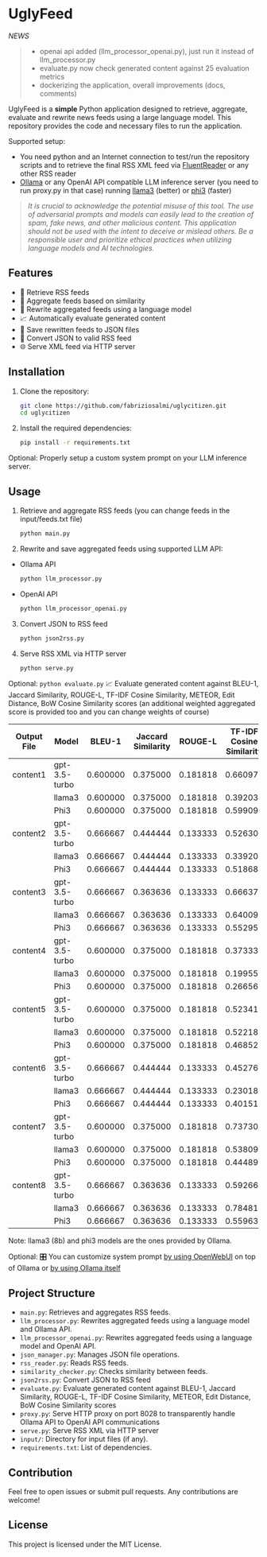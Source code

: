 # UglyFeed

_NEWS_
> - openai api added (llm_processor_openai.py), just run it instead of llm_processor.py
> - evaluate.py now check generated content against 25 evaluation metrics 
> - dockerizing the application, overall improvements (docs, comments)

UglyFeed is a **simple** Python application designed to retrieve, aggregate, evaluate and rewrite news feeds using a large language model. This repository provides the code and necessary files to run the application.

Supported setup:

- You need python and an Internet connection to test/run the repository scripts and to retrieve the final RSS XML feed via [FluentReader](https://github.com/yang991178/fluent-reader) or any other RSS reader
- [Ollama](https://ollama.com/download) or any OpenAI API compatible LLM inference server (you need to run proxy.py in that case) running [llama3](https://ollama.com/library/llama3) (better) or [phi3](https://ollama.com/library/phi3) (faster)


> _It is crucial to acknowledge the potential misuse of this tool. The use of adversarial prompts and models can easily lead to the creation of spam, fake news, and other malicious content. This application should not be used with the intent to deceive or mislead others. Be a responsible user and prioritize ethical practices when utilizing language models and AI technologies._

## Features

- 📡 Retrieve RSS feeds
- 🧮 Aggregate feeds based on similarity
- 🤖 Rewrite aggregated feeds using a language model
- 📈 Automatically evaluate generated content
- 💾 Save rewritten feeds to JSON files
- 🔁 Convert JSON to valid RSS feed
- 🌐 Serve XML feed via HTTP server

## Installation

1. Clone the repository:
    ```sh
    git clone https://github.com/fabriziosalmi/uglycitizen.git
    cd uglycitizen
    ```

2. Install the required dependencies:
    ```sh
    pip install -r requirements.txt
    ```
Optional: 
Properly setup a custom system prompt on your LLM inference server.
   
## Usage

1. Retrieve and aggregate RSS feeds (you can change feeds in the input/feeds.txt file)
    ```sh
    python main.py
    ```
   
2. Rewrite and save aggregated feeds using supported LLM API:

 - Ollama API
    ```sh
    python llm_processor.py
    ```
 - OpenAI API
    ```sh
    python llm_processor_openai.py
    ```
    
3. Convert JSON to RSS feed
    ```sh
    python json2rss.py
    ```
    
4. Serve RSS XML via HTTP server
    ```sh
    python serve.py
    ```

Optional:
    ```
    python evaluate.py
    ```
📈 Evaluate generated content against BLEU-1, Jaccard Similarity, ROUGE-L, TF-IDF Cosine Similarity, METEOR, Edit Distance, BoW Cosine Similarity scores (an additional weighted aggregated score is provided too and you can change weights of course)


| Output File | Model | BLEU-1 | Jaccard Similarity | ROUGE-L | TF-IDF Cosine Similarity | METEOR | Edit Distance | BoW Cosine Similarity | Aggregated Score |
| --- | --- | --- | --- | --- | --- | --- | --- | --- | --- |
| content1 | gpt-3.5-turbo | 0.600000 | 0.375000 | 0.181818 | 0.660978 | 0.389535 | 0.545455 | 0.763283 | **0.374743** |
|          | llama3 | 0.600000 | 0.375000 | 0.181818 | 0.392030 | 0.303253 | 0.545455 | 0.503019 | 0.313194 |
|          | Phi3 | 0.600000 | 0.375000 | 0.181818 | 0.599097 | 0.337187 | 0.545455 | 0.707138 | 0.357706 |
| content2 | gpt-3.5-turbo | 0.666667 | 0.444444 | 0.133333 | 0.526300 | 0.374514 | 0.533333 | 0.618528 | **0.354601** |
|          | llama3 | 0.666667 | 0.444444 | 0.133333 | 0.339200 | 0.241708 | 0.533333 | 0.433891 | 0.304147 |
|          | Phi3 | 0.666667 | 0.444444 | 0.133333 | 0.518680 | 0.320975 | 0.533333 | 0.606571 | 0.347289 |
| content3 | gpt-3.5-turbo | 0.666667 | 0.363636 | 0.133333 | 0.666370 | 0.482562 | 0.533333 | 0.760096 | **0.383873** |
|          | llama3 | 0.666667 | 0.363636 | 0.133333 | 0.640099 | 0.436270 | 0.533333 | 0.719034 | 0.372510 |
|          | Phi3 | 0.666667 | 0.363636 | 0.133333 | 0.552954 | 0.363119 | 0.533333 | 0.658565 | 0.350433 |
| content4 | gpt-3.5-turbo | 0.600000 | 0.375000 | 0.181818 | 0.373337 | 0.310227 | 0.545455 | 0.521980 | **0.313918** |
|          | llama3 | 0.600000 | 0.375000 | 0.181818 | 0.199557 | 0.233573 | 0.545455 | 0.300208 | 0.266698 |
|          | Phi3 | 0.600000 | 0.375000 | 0.181818 | 0.266569 | 0.258863 | 0.545455 | 0.391706 | 0.285077 |
| content5 | gpt-3.5-turbo | 0.600000 | 0.375000 | 0.181818 | 0.523415 | 0.437073 | 0.545455 | 0.628784 | 0.352291 |
|          | llama3 | 0.600000 | 0.375000 | 0.181818 | 0.522185 | 0.480200 | 0.545455 | 0.623483 | **0.355950** |
|          | Phi3 | 0.600000 | 0.375000 | 0.181818 | 0.468521 | 0.457982 | 0.545455 | 0.570876 | 0.343102 |
| content6 | gpt-3.5-turbo | 0.666667 | 0.444444 | 0.133333 | 0.452761 | 0.254774 | 0.533333 | 0.606382 | **0.334058** |
|          | llama3 | 0.666667 | 0.444444 | 0.133333 | 0.230188 | 0.257172 | 0.533333 | 0.337770 | 0.285180 |
|          | Phi3 | 0.666667 | 0.444444 | 0.133333 | 0.401519 | 0.284667 | 0.533333 | 0.550536 | 0.326339 |
| content7 | gpt-3.5-turbo | 0.600000 | 0.375000 | 0.181818 | 0.737304 | 0.405061 | 0.545455 | 0.809709 | **0.388571** |
|          | llama3 | 0.600000 | 0.375000 | 0.181818 | 0.538091 | 0.292103 | 0.545455 | 0.646695 | 0.341053 |
|          | Phi3 | 0.600000 | 0.375000 | 0.181818 | 0.444893 | 0.290764 | 0.545455 | 0.558493 | 0.322779 |
| content8 | gpt-3.5-turbo | 0.666667 | 0.363636 | 0.133333 | 0.592662 | 0.306119 | 0.533333 | 0.701155 | 0.352963 |
|          | llama3 | 0.666667 | 0.363636 | 0.133333 | 0.784819 | 0.464478 | 0.533333 | 0.850826 | **0.402982** |
|          | Phi3 | 0.666667 | 0.363636 | 0.133333 | 0.559636 | 0.289311 | 0.533333 | 0.679572 | 0.345822 |

Note: llama3 (8b) and phi3 models are the ones provided by Ollama.

Optional: 
🎛️ You can customize system prompt [by using OpenWebUI](https://github.com/open-webui/open-webui) on top of Ollama or [by using Ollama itself](https://github.com/ollama/ollama/blob/main/docs/modelfile.md)
  
## Project Structure

- `main.py`: Retrieves and aggregates RSS feeds.
- `llm_processor.py`: Rewrites aggregated feeds using a language model and Ollama API.
- `llm_processor_openai.py`: Rewrites aggregated feeds using a language model and OpenAI API.
- `json_manager.py`: Manages JSON file operations.
- `rss_reader.py`: Reads RSS feeds.
- `similarity_checker.py`: Checks similarity between feeds.
- `json2rss.py`: Convert JSON to RSS feed
- `evaluate.py`: Evaluate generated content against BLEU-1, Jaccard Similarity, ROUGE-L, TF-IDF Cosine Similarity, METEOR, Edit Distance, BoW Cosine Similarity scores
- `proxy.py`: Serve HTTP proxy on port 8028 to transparently handle Ollama API to OpenAI API communications
- `serve.py`: Serve RSS XML via HTTP server
- `input/`: Directory for input files (if any).
- `requirements.txt`: List of dependencies.

## Contribution

Feel free to open issues or submit pull requests. Any contributions are welcome!

## License

This project is licensed under the MIT License.
